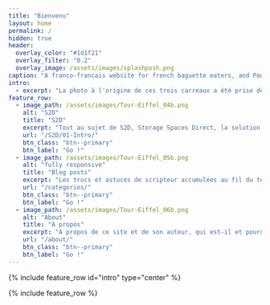```yaml
---
title: "Bienvenu"
layout: home
permalink: /
hidden: true
header:
  overlay_color: "#1d1f21"
  overlay_filter: "0.2"
  overlay_image: /assets/images/splashposh.png
caption: "A franco-francais website for french baguette eaters, and PowerShell lovers."
intro: 
  - excerpt: "La photo à l'origine de ces trois carreaux a été prise depuis les invalides."
feature_row:
  - image_path: /assets/images/Tour-Eiffel_04b.png
    alt: "S2D"
    title: "S2D"
    excerpt: "Tout au sujet de S2D, Storage Spaces Direct, la solution hyper-convergée on premise de Microsoft."
    url: "/S2D/01-Intro/"
    btn_class: "btn--primary"
    btn_label: "Go !"
  - image_path: /assets/images/Tour-Eiffel_05b.png
    alt: "fully responsive"
    title: "Blog posts"
    excerpt: "Les trucs et astuces de scripteur accumulées au fil du temps."
    url: "/categories/"
    btn_class: "btn--primary"
    btn_label: "Go !"
  - image_path: /assets/images/Tour-Eiffel_06b.png
    alt: "About"
    title: "A propos"
    excerpt: "A propos de ce site et de son auteur, qui est-il et pourquoi il fait tout cela."
    url: "/about/"
    btn_class: "btn--primary"
    btn_label: "Go !"
---
```


{% include feature_row id="intro" type="center" %}

{% include feature_row %}

